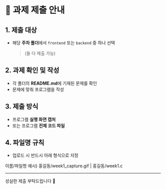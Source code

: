 # 📌 과제 제출 안내

## 1. 제출 대상
- 해당 **주차 폴더**에서 `frontend` 또는 `backend` 중 하나 선택  
  > (둘 다 제출 가능)

## 2. 과제 확인 및 작성
- 각 폴더의 **README.md**에 기재된 문제를 확인  
- 문제에 맞춰 프로그램을 작성

## 3. 제출 방식
- 프로그램 **실행 화면 캡처**  
- 또는 프로그램 **전체 코드 파일**

## 4. 파일명 규칙
- 업로드 시 반드시 아래 형식으로 지정

이름/파일명
예시) 홍길동/week1_capture.gif | 홍길동/week1.c

---

성실한 제출 부탁드립니다 🙌

